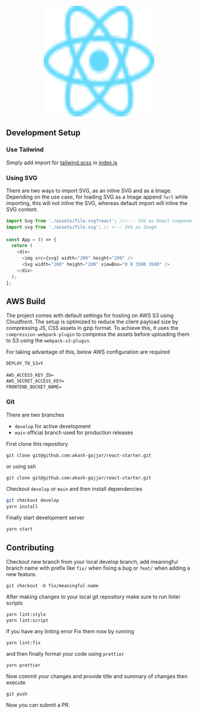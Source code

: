 <p>
  <div align="center">
      <a href="https://github.com/akash-gajjar/react-starter">
        <img
          src="public/images/react.svg"
          alt="React Starter"
          width="300"
          height="300"
        />
      </a>
  </div>
</p>

## Development Setup

### Use Tailwind

Simply add import for [tailwind.scss](src/styles/tailwind.scss) in [index.js](src/index.js)

### Using SVG

There are two ways to import SVG, as an inline SVG and as a Image. Depending on the use case,
for loading SVG as a Image append `?url` while importing, this will not inline the SVG, whereas
default import will inline the SVG content.

```js
import Svg from './assets/file.svg?react'; //<--- SVG as React component
import svg from './assets/file.svg'; // <--- SVG as Image

const App = () => {
  return (
    <div>
      <img src={svg} width="200" height="200" />
      <Svg width="200" height="200" viewBox="0 0 3500 3500" />
    </div>
  );
};
```

## AWS Build

The project comes with default settings for hosting on AWS S3 using Cloudfront. The setup is
optimized to reduce the client payload size by compressing JS, CSS assets in gzip format. To
achieve this, it uses the `compression-webpack-plugin` to compress the assets before uploading
them to S3 using the `webpack-s3-plugin`.

For taking advantage of this, below AWS configuration are required

```env
DEPLOY_TO_S3=Y

AWS_ACCESS_KEY_ID=
AWS_SECRET_ACCESS_KEY=
FRONTEND_BUCKET_NAME=
```

### Git

There are two branches

- `develop` for active development
- `main` official branch used for production releases

First clone this repository

```text
git clone git@github.com:akash-gajjar/react-starter.git
```

or using ssh

```text
git clone git@github.com:akash-gajjar/react-starter.git
```

Checkout `develop` or `main` and then install dependencies

```sh
git checkout develop
yarn install
```

Finally start development server

```sh
yarn start
```

## Contributing

Checkout new branch from your local develop branch, add meaningful branch name with prefix like
`fix/` when fixing a bug or `feat/` when adding a new feature.

```text
git checkout -b fix/meaningful-name
```

After making changes to your local git repository make sure to run linter
scripts

```text
yarn lint:style
yarn lint:script
```

If you have any linting error Fix them now by running

```text
yarn lint:fix
```

and then finally format your code using `prettier`

```text
yarn prettier
```

Now commit your changes and provide title and summary of changes then execute

```text
git push
```

Now you can submit a PR.
